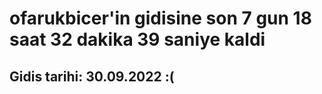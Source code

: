 # ofarukbicer'in gidisine son 7 gun 18 saat 32 dakika 39 saniye kaldi

## Gidis tarihi: 30.09.2022 :(